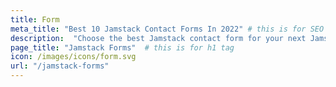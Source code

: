 ```yaml
---
title: Form
meta_title: "Best 10 Jamstack Contact Forms In 2022" # this is for SEO title
description:  "Choose the best Jamstack contact form for your next Jamstack project" # this is for SEO description
page_title: "Jamstack Forms"  # this is for h1 tag
icon: /images/icons/form.svg
url: "/jamstack-forms"
---
```

